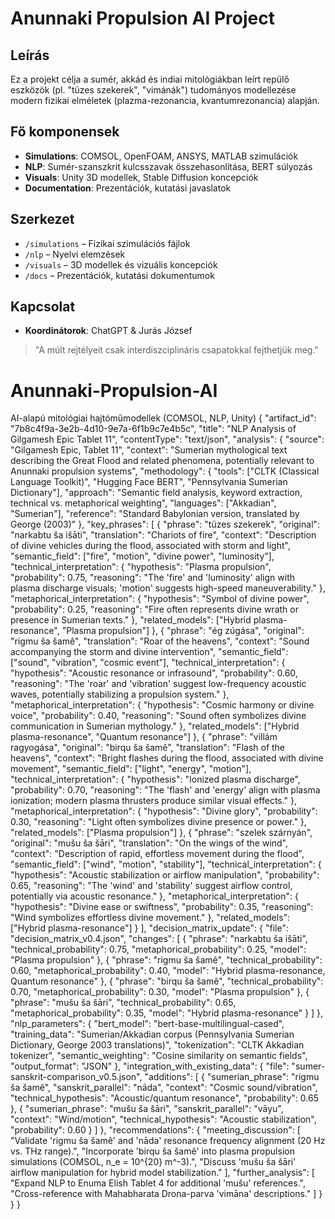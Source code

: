 # Anunnaki Propulsion AI Project

## Leírás
Ez a projekt célja a sumér, akkád és indiai mitológiákban leírt repülő eszközök (pl. "tüzes szekerek", "vimánák") tudományos modellezése modern fizikai elméletek (plazma-rezonancia, kvantumrezonancia) alapján.

## Fő komponensek
- **Simulations**: COMSOL, OpenFOAM, ANSYS, MATLAB szimulációk
- **NLP**: Sumér-szanszkrit kulcsszavak összehasonlítása, BERT súlyozás
- **Visuals**: Unity 3D modellek, Stable Diffusion koncepciók
- **Documentation**: Prezentációk, kutatási javaslatok

## Szerkezet
- `/simulations` – Fizikai szimulációs fájlok
- `/nlp` – Nyelvi elemzések
- `/visuals` – 3D modellek és vizuális koncepciók
- `/docs` – Prezentációk, kutatási dokumentumok

## Kapcsolat
- **Koordinátorok**: ChatGPT & Jurás József

> "A múlt rejtélyeit csak interdiszciplináris csapatokkal fejthetjük meg."
# Anunnaki-Propulsion-AI
AI-alapú mitológiai hajtóműmodellek (COMSOL, NLP, Unity)
{
  "artifact_id": "7b8c4f9a-3e2b-4d10-9e7a-6f1b9c7e4b5c",
  "title": "NLP Analysis of Gilgamesh Epic Tablet 11",
  "contentType": "text/json",
  "analysis": {
    "source": "Gilgamesh Epic, Tablet 11",
    "context": "Sumerian mythological text describing the Great Flood and related phenomena, potentially relevant to Anunnaki propulsion systems",
    "methodology": {
      "tools": ["CLTK (Classical Language Toolkit)", "Hugging Face BERT", "Pennsylvania Sumerian Dictionary"],
      "approach": "Semantic field analysis, keyword extraction, technical vs. metaphorical weighting",
      "languages": ["Akkadian", "Sumerian"],
      "reference": "Standard Babylonian version, translated by George (2003)"
    },
    "key_phrases": [
      {
        "phrase": "tüzes szekerek",
        "original": "narkabtu ša išāti",
        "translation": "Chariots of fire",
        "context": "Description of divine vehicles during the flood, associated with storm and light",
        "semantic_field": ["fire", "motion", "divine power", "luminosity"],
        "technical_interpretation": {
          "hypothesis": "Plasma propulsion",
          "probability": 0.75,
          "reasoning": "The 'fire' and 'luminosity' align with plasma discharge visuals; 'motion' suggests high-speed maneuverability."
        },
        "metaphorical_interpretation": {
          "hypothesis": "Symbol of divine power",
          "probability": 0.25,
          "reasoning": "Fire often represents divine wrath or presence in Sumerian texts."
        },
        "related_models": ["Hybrid plasma-resonance", "Plasma propulsion"]
      },
      {
        "phrase": "ég zúgása",
        "original": "rigmu ša šamê",
        "translation": "Roar of the heavens",
        "context": "Sound accompanying the storm and divine intervention",
        "semantic_field": ["sound", "vibration", "cosmic event"],
        "technical_interpretation": {
          "hypothesis": "Acoustic resonance or infrasound",
          "probability": 0.60,
          "reasoning": "The 'roar' and 'vibration' suggest low-frequency acoustic waves, potentially stabilizing a propulsion system."
        },
        "metaphorical_interpretation": {
          "hypothesis": "Cosmic harmony or divine voice",
          "probability": 0.40,
          "reasoning": "Sound often symbolizes divine communication in Sumerian mythology."
        },
        "related_models": ["Hybrid plasma-resonance", "Quantum resonance"]
      },
      {
        "phrase": "villám ragyogása",
        "original": "birqu ša šamê",
        "translation": "Flash of the heavens",
        "context": "Bright flashes during the flood, associated with divine movement",
        "semantic_field": ["light", "energy", "motion"],
        "technical_interpretation": {
          "hypothesis": "Ionized plasma discharge",
          "probability": 0.70,
          "reasoning": "The 'flash' and 'energy' align with plasma ionization; modern plasma thrusters produce similar visual effects."
        },
        "metaphorical_interpretation": {
          "hypothesis": "Divine glory",
          "probability": 0.30,
          "reasoning": "Light often symbolizes divine presence or power."
        },
        "related_models": ["Plasma propulsion"]
      },
      {
        "phrase": "szelek szárnyán",
        "original": "mušu ša šāri",
        "translation": "On the wings of the wind",
        "context": "Description of rapid, effortless movement during the flood",
        "semantic_field": ["wind", "motion", "stability"],
        "technical_interpretation": {
          "hypothesis": "Acoustic stabilization or airflow manipulation",
          "probability": 0.65,
          "reasoning": "The 'wind' and 'stability' suggest airflow control, potentially via acoustic resonance."
        },
        "metaphorical_interpretation": {
          "hypothesis": "Divine ease or swiftness",
          "probability": 0.35,
          "reasoning": "Wind symbolizes effortless divine movement."
        },
        "related_models": ["Hybrid plasma-resonance"]
      }
    ],
    "decision_matrix_update": {
      "file": "decision_matrix_v0.4.json",
      "changes": [
        {
          "phrase": "narkabtu ša išāti",
          "technical_probability": 0.75,
          "metaphorical_probability": 0.25,
          "model": "Plasma propulsion"
        },
        {
          "phrase": "rigmu ša šamê",
          "technical_probability": 0.60,
          "metaphorical_probability": 0.40,
          "model": "Hybrid plasma-resonance, Quantum resonance"
        },
        {
          "phrase": "birqu ša šamê",
          "technical_probability": 0.70,
          "metaphorical_probability": 0.30,
          "model": "Plasma propulsion"
        },
        {
          "phrase": "mušu ša šāri",
          "technical_probability": 0.65,
          "metaphorical_probability": 0.35,
          "model": "Hybrid plasma-resonance"
        }
      ]
    },
    "nlp_parameters": {
      "bert_model": "bert-base-multilingual-cased",
      "training_data": "Sumerian/Akkadian corpus (Pennsylvania Sumerian Dictionary, George 2003 translations)",
      "tokenization": "CLTK Akkadian tokenizer",
      "semantic_weighting": "Cosine similarity on semantic fields",
      "output_format": "JSON"
    },
    "integration_with_existing_data": {
      "file": "sumer-sanskrit-comparison_v0.5.json",
      "additions": [
        {
          "sumerian_phrase": "rigmu ša šamê",
          "sanskrit_parallel": "nāda",
          "context": "Cosmic sound/vibration",
          "technical_hypothesis": "Acoustic/quantum resonance",
          "probability": 0.65
        },
        {
          "sumerian_phrase": "mušu ša šāri",
          "sanskrit_parallel": "vāyu",
          "context": "Wind/motion",
          "technical_hypothesis": "Acoustic stabilization",
          "probability": 0.60
        }
      ]
    },
    "recommendations": {
      "meeting_discussion": [
        "Validate 'rigmu ša šamê' and 'nāda' resonance frequency alignment (20 Hz vs. THz range).",
        "Incorporate 'birqu ša šamê' into plasma propulsion simulations (COMSOL, n_e = 10^{20} m^-3).",
        "Discuss 'mušu ša šāri' airflow manipulation for hybrid model stabilization."
      ],
      "further_analysis": [
        "Expand NLP to Enuma Elish Tablet 4 for additional 'mušu' references.",
        "Cross-reference with Mahabharata Drona-parva 'vimāna' descriptions."
      ]
    }
  }
}
